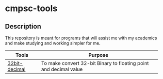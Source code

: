 # cmpsc-tools

## Description

This repository is meant for programs that will assist me with my academics and make studying and working simpler for me.

| Tools                                           | Purpose                                                           |
| ----------------------------------------------- | ----------------------------------------------------------------- |
| [32bit-decimal](32bit-decimal/32bit-decimal.py) | To make convert 32-bit Binary to floating point and decimal value |
